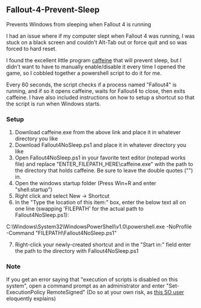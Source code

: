 ## Fallout-4-Prevent-Sleep
Prevents Windows from sleeping when Fallout 4 is running

I had an issue where if my computer slept when Fallout 4 was running, I was stuck on a black screen and couldn't Alt-Tab out or force quit and so was forced to hard reset.

I found the excellent little program [caffeine](https://www.zhornsoftware.co.uk/caffeine/) that will prevent sleep, but I didn't want to have to manually enable/disable it every time I opened the game, so I cobbled together a powershell script to do it for me.

Every 60 seconds, the script checks if a process named "Fallout4" is running, and if so it opens caffeine, waits for Fallout4 to close, then exits caffeine. I have also included instructions on how to setup a shortcut so that the script is run when Windows starts.

### Setup
1. Download caffeine.exe from the above link and place it in whatever directory you like 
2. Download Fallout4NoSleep.ps1 and place it in whatever directory you like
3. Open Fallout4NoSleep.ps1 in your favorite text editor (notepad works file) and replace "ENTER_FILEPATH_HERE\caffeine.exe" with the path to the directory that holds caffeine. Be sure to leave the double quotes ("") in.
4. Open the windows startup folder (Press Win+R and enter "shell:startup")
5. Right click and select New -> Shortcut
6. In the "Type the location of this item:" box, enter the below text all on one line (swapping 'FILEPATH' for the actual path to Fallout4NoSleep.ps1):

C:\Windows\System32\WindowsPowerShell\v1.0\powershell.exe -NoProfile -Command "FILEPATH\Fallout4NoSleep.ps1"

7. Right-click your newly-created shortcut and in the "Start in:" field enter the path to the directory with Fallout4NoSleep.ps1

### Note
If you get an error saying that "execution of scripts is disabled on this system", open a command prompt as an administrator and enter "Set-ExecutionPolicy RemoteSigned" (Do so at your own risk, as [this SO user](https://stackoverflow.com/a/26955050) eloquently explains)
